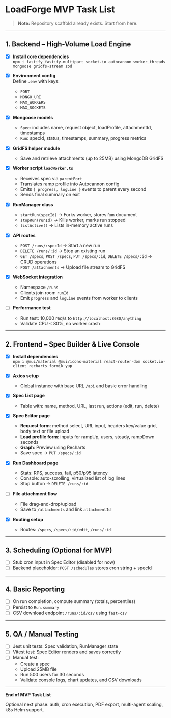 # LoadForge MVP Task List

> **Note:** Repository scaffold already exists. Start from here.

---

## 1. Backend – High-Volume Load Engine

- [x] **Install core dependencies**  
  `npm i fastify fastify-multipart socket.io autocannon worker_threads mongoose gridfs-stream zod`

- [x] **Environment config**  
  Define `.env` with keys:
  - `PORT`
  - `MONGO_URI`
  - `MAX_WORKERS`
  - `MAX_SOCKETS`

- [x] **Mongoose models**  
  - `Spec`: includes name, request object, loadProfile, attachmentId, timestamps  
  - `Run`: specId, status, timestamps, summary, progress metrics

- [x] **GridFS helper module**  
  - Save and retrieve attachments (up to 25MB) using MongoDB GridFS

- [x] **Worker script `loadWorker.ts`**  
  - Receives spec via `parentPort`  
  - Translates ramp profile into Autocannon config  
  - Emits `{ progress, logLine }` events to parent every second  
  - Sends final summary on exit

- [x] **RunManager class**  
  - `startRun(specId)` → Forks worker, stores `Run` document  
  - `stopRun(runId)` → Kills worker, marks run stopped  
  - `listActive()` → Lists in-memory active runs

- [x] **API routes**  
  - `POST /runs/:specId` → Start a new run  
  - `DELETE /runs/:id` → Stop an existing run  
  - `GET /specs`, `POST /specs`, `PUT /specs/:id`, `DELETE /specs/:id` → CRUD operations  
  - `POST /attachments` → Upload file stream to GridFS

- [x] **WebSocket integration**  
  - Namespace `/runs`  
  - Clients join room `runId`  
  - Emit `progress` and `logLine` events from worker to clients

- [ ] **Performance test**  
  - Run test: 10,000 req/s to `http://localhost:8080/anything`  
  - Validate CPU < 80%, no worker crash

---

## 2. Frontend – Spec Builder & Live Console

- [x] **Install dependencies**  
  `npm i @mui/material @mui/icons-material react-router-dom socket.io-client recharts formik yup`

- [x] **Axios setup**  
  - Global instance with base URL `/api` and basic error handling

- [x] **Spec List page**  
  - Table with: name, method, URL, last run, actions (edit, run, delete)

- [x] **Spec Editor page**  
  - **Request form**: method select, URL input, headers key/value grid, body text or file upload  
  - **Load profile form**: inputs for rampUp, users, steady, rampDown seconds  
  - **Graph**: Preview using Recharts  
  - Save spec → `PUT /specs/:id`

- [x] **Run Dashboard page**  
  - Stats: RPS, success, fail, p50/p95 latency  
  - Console: auto-scrolling, virtualized list of log lines  
  - Stop button → `DELETE /runs/:id`

- [ ] **File attachment flow**  
  - File drag-and-drop/upload  
  - Save to `/attachments` and link `attachmentId`

- [x] **Routing setup**  
  - Routes: `/specs`, `/specs/:id/edit`, `/runs/:id`

---

## 3. Scheduling (Optional for MVP)

- [ ] Stub cron input in Spec Editor (disabled for now)
- [ ] Backend placeholder: `POST /schedules` stores cron string + specId

---

## 4. Basic Reporting

- [ ] On run completion, compute summary (totals, percentiles)
- [ ] Persist to `Run.summary`
- [ ] CSV download endpoint `/runs/:id/csv` using `fast-csv`

---

## 5. QA / Manual Testing

- [ ] Jest unit tests: Spec validation, RunManager state
- [ ] Vitest test: Spec Editor renders and saves correctly
- [ ] Manual test:
  - Create a spec
  - Upload 25MB file
  - Run 500 users for 30 seconds
  - Validate console logs, chart updates, and CSV downloads

---

**End of MVP Task List**

Optional next phase: auth, cron execution, PDF export, multi-agent scaling, k8s Helm support.
